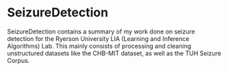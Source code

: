 # SeizureDetection

SeizureDetection contains a summary of my work done on seizure detection for the Ryerson University LIA (Learning and Inference Algorithms) Lab. This mainly consists of processing and cleaning unstructured datasets like the CHB-MIT dataset, as well as the TUH Seizure Corpus.
